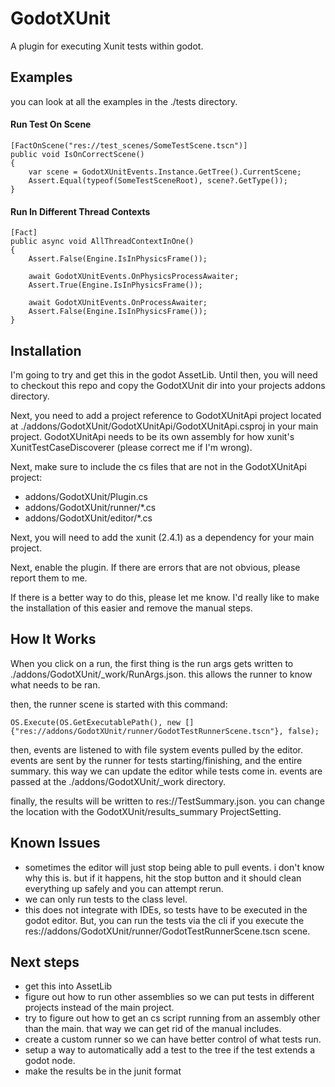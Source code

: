 # GodotXUnit

A plugin for executing Xunit tests within godot.

## Examples

you can look at all the examples in the ./tests directory.

#### Run Test On Scene

    [FactOnScene("res://test_scenes/SomeTestScene.tscn")]
    public void IsOnCorrectScene()
    {
        var scene = GodotXUnitEvents.Instance.GetTree().CurrentScene;
        Assert.Equal(typeof(SomeTestSceneRoot), scene?.GetType());
    }
 
#### Run In Different Thread Contexts

    [Fact]
    public async void AllThreadContextInOne()
    {
        Assert.False(Engine.IsInPhysicsFrame());

        await GodotXUnitEvents.OnPhysicsProcessAwaiter;
        Assert.True(Engine.IsInPhysicsFrame());

        await GodotXUnitEvents.OnProcessAwaiter;
        Assert.False(Engine.IsInPhysicsFrame());
    }

## Installation

I'm going to try and get this in the godot AssetLib. Until then,
you will need to checkout this repo and copy the GodotXUnit
dir into your projects addons directory.

Next, you need to add a project reference to GodotXUnitApi project located
at ./addons/GodotXUnit/GodotXUnitApi/GodotXUnitApi.csproj in your main project.
GodotXUnitApi needs to be its own assembly for how xunit's
XunitTestCaseDiscoverer (please correct me if I'm wrong).

Next, make sure to include the cs files that are not in the GodotXUnitApi project:
* addons/GodotXUnit/Plugin.cs
* addons/GodotXUnit/runner/*.cs
* addons/GodotXUnit/editor/*.cs

Next, you will need to add the xunit (2.4.1) as a dependency for
your main project.

Next, enable the plugin. If there are errors that are not obvious, please
report them to me. 

If there is a better way to do this, please let me know. I'd really like
to make the installation of this easier and remove the manual steps.

## How It Works

When you click on a run, the first thing is the run args gets written
to ./addons/GodotXUnit/_work/RunArgs.json. this allows the runner to
know what needs to be ran. 

then, the runner scene is started with this command: 

`OS.Execute(OS.GetExecutablePath(), new [] {"res://addons/GodotXUnit/runner/GodotTestRunnerScene.tscn"}, false);`

then, events are listened to with file system events pulled by the editor. events
are sent by the runner for tests starting/finishing, and the entire summary.
this way we can update the editor while tests come in. events are passed
at the ./addons/GodotXUnit/_work directory.

finally, the results will be written to res://TestSummary.json. you can change
the location with the GodotXUnit/results_summary ProjectSetting.

## Known Issues

* sometimes the editor will just stop being able to pull events. i don't know
  why this is. but if it happens, hit the stop button and it should clean everything
  up safely and you can attempt rerun.
* we can only run tests to the class level.
* this does not integrate with IDEs, so tests have to be executed in the godot editor.
  But, you can run the tests via the cli if you execute the 
  res://addons/GodotXUnit/runner/GodotTestRunnerScene.tscn scene.

## Next steps

* get this into AssetLib
* figure out how to run other assemblies so we can put tests in different projects
  instead of the main project.
* try to figure out how to get an cs script running from an assembly other 
  than the main. that way we can get rid of the manual includes.
* create a custom runner so we can have better control of what tests run.
* setup a way to automatically add a test to the tree if the test extends a godot node.
* make the results be in the junit format
